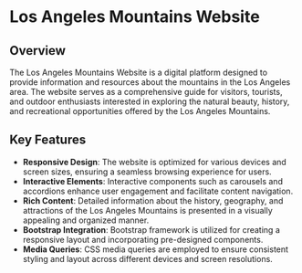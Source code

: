 # Los Angeles Mountains Website



## Overview

The Los Angeles Mountains Website is a digital platform designed to provide information and resources about the mountains in the Los Angeles area. The website serves as a comprehensive guide for visitors, tourists, and outdoor enthusiasts interested in exploring the natural beauty, history, and recreational opportunities offered by the Los Angeles Mountains.

## Key Features

- **Responsive Design**: The website is optimized for various devices and screen sizes, ensuring a seamless browsing experience for users.
- **Interactive Elements**: Interactive components such as carousels and accordions enhance user engagement and facilitate content navigation.
- **Rich Content**: Detailed information about the history, geography, and attractions of the Los Angeles Mountains is presented in a visually appealing and organized manner.
- **Bootstrap Integration**: Bootstrap framework is utilized for creating a responsive layout and incorporating pre-designed components.
- **Media Queries**: CSS media queries are employed to ensure consistent styling and layout across different devices and screen resolutions.

